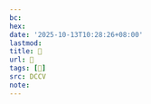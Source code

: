 ```yaml
---
bc:
hex:
date: '2025-10-13T10:28:26+08:00'
lastmod:
title: 􅓷
url: 􅓷
tags: [𩱓]
src: DCCV
note:
---
```

